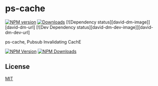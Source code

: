 # ps-cache

[![NPM version][npm-image]][npm-url] [![Downloads][downloads-image]][npm-url] [![Dependency status][david-dm-image]][david-dm-url] [![Dev Dependency status][david-dm-dev-image]][david-dm-dev-url]

ps-cache, Pubsub Invalidating CachE

[![NPM Version][npm-image]][npm-url]
[![NPM Downloads][downloads-image]][downloads-url]



[npm-image]: https://img.shields.io/npm/v/piece.svg
[npm-url]: https://npmjs.org/package/piece
[downloads-url]: https://npmjs.org/package/piece
[downloads-image]: https://img.shields.io/npm/dm/piece.svg


## License

[MIT](LICENSE.md)
